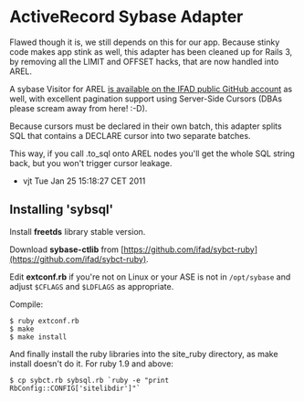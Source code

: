 ActiveRecord Sybase Adapter
===========================

Flawed though it is, we still depends on this for our app. Because
stinky code makes app stink as well, this adapter has been cleaned
up for Rails 3, by removing all the LIMIT and OFFSET hacks, that
are now handled into AREL.

A sybase Visitor for AREL [is available on the IFAD public GitHub
account](http://github.com/ifad/arel-sybase-visitor) as well, with
excellent pagination support using Server-Side Cursors (DBAs please
scream away from here! :-D).

Because cursors must be declared in their own batch, this adapter
splits SQL that contains a DECLARE cursor into two separate batches.

This way, if you call .to\_sql onto AREL nodes you'll get the whole
SQL string back, but you won't trigger cursor leakage.

  - vjt  Tue Jan 25 15:18:27 CET 2011

Installing 'sybsql'
------------------

Install **freetds** library stable version.

Download **sybase-ctlib** from [https://github.com/ifad/sybct-ruby](https://github.com/ifad/sybct-ruby).

Edit **extconf.rb** if you're not on Linux or your ASE is not in `/opt/sybase`
and adjust `$CFLAGS` and `$LDFLAGS` as appropriate.

Compile:

    $ ruby extconf.rb
    $ make
    $ make install

And finally install the ruby libraries into the site\_ruby directory, as make
install doesn't do it. For ruby 1.9 and above:

    $ cp sybct.rb sybsql.rb `ruby -e "print RbConfig::CONFIG['sitelibdir']"`
